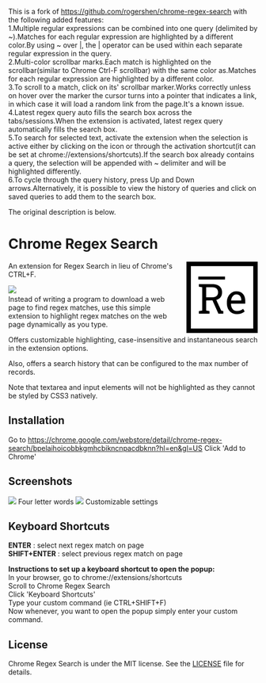 This is a fork of https://github.com/rogershen/chrome-regex-search with the following added features:  
1.Multiple regular expressions can be combined into one query (delimited by ~).Matches for each regular expression are highlighted by a different color.By using ~ over |, the | operator can be used within each separate regular expression in the query.  
2.Multi-color scrollbar marks.Each match is highlighted on the scrollbar(similar to Chrome Ctrl-F scrollbar) with the same color as.Matches for each regular expression are highlighted by a different color.  
3.To scroll to a match, click on its' scrollbar marker.Works correctly unless on hover over the marker the cursor turns into a pointer that indicates a link, in which case it will load a random link from the page.It's a known issue.  
4.Latest regex query auto fills the search box across the tabs/sessions.When the extension is activated, latest regex query automatically fills the search box.  
5.To search for selected text, activate the extension when the selection is active either by clicking on the icon or through the activation shortcut(it can be set at chrome://extensions/shortcuts).If the search box already contains a query, the selection will be appended with ~ delimiter and will be highlighted differently.  
6.To cycle through the query history, press Up and Down arrows.Alternatively, it is possible to view the history of queries and click on saved queries to add them to the search box.  

The original description is below.  

# Chrome Regex Search

<img src="https://raw.githubusercontent.com/rogershen/chrome-regex-search/master/src/icons/icons_128.png" align="right" style="padding-left: 10px;" />

An extension for Regex Search in lieu of Chrome's CTRL+F.

<img src="https://raw.githubusercontent.com/rogershen/chrome-regex-search/master/google-webstore/popup.png" />
<br />
Instead of writing a program to download a web page to find regex matches, use 
this simple extension to highlight regex matches on the web page dynamically as you type.

Offers customizable highlighting, case-insensitive and instantaneous search in the extension options.

Also, offers a search history that can be configured to the max number of records.

Note that textarea and input elements will not be highlighted as they cannot be styled by CSS3 natively.

## Installation

Go to https://chrome.google.com/webstore/detail/chrome-regex-search/bpelaihoicobbkgmhcbikncnpacdbknn?hl=en&gl=US
Click 'Add to Chrome'

## Screenshots
<img src="https://raw.githubusercontent.com/rogershen/chrome-regex-search/master/google-webstore/googlenews.png" />
Four letter words
<img src="https://raw.githubusercontent.com/rogershen/chrome-regex-search/master/google-webstore/settings.png" />
Customizable settings

## Keyboard Shortcuts
<b>ENTER</b> : select next regex match on page
<br />
<b>SHIFT+ENTER</b> : select previous regex match on page

<b>Instructions to set up a keyboard shortcut to open the popup:</b>
<br />
In your browser, go to chrome://extensions/shortcuts
<br />
Scroll to Chrome Regex Search
<br />
Click 'Keyboard Shortcuts'
<br />
Type your custom command (ie CTRL+SHIFT+F)
<br />
Now whenever, you want to open the popup simply enter your custom command.




## License

Chrome Regex Search is under the MIT license. See the <a href="https://raw.githubusercontent.com/rogershen/chrome-regex-search/master/LICENSE">LICENSE</a> file for details.
